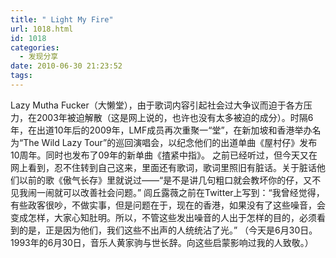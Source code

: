 ```yaml
---
title: " Light My Fire"
url: 1018.html
id: 1018
categories:
  - 发现分享
date: 2010-06-30 21:23:52
tags:
---
```


Lazy Mutha Fucker（大懒堂），由于歌词内容引起社会过大争议而迫于各方压力，在2003年被迫解散（这是网上说的，也许也没有太多被迫的成分）。时隔6年，在出道10年后的2009年，LMF成员再次重聚一“堂”，在新加坡和香港举办名为“The Wild Lazy Tour”的巡回演唱会，以纪念他们的出道单曲《屋村仔》发布10周年。同时也发布了09年的新单曲《揸紧中指》。 之前已经听过，但今天又在网上看到，忍不住转到自己这来，里面还有歌词，歌词里照旧有脏话。关于脏话他们以前的歌《傲气长存》里就说过——“是不是讲几句粗口就会教坏你的仔，又不见我闹一闹就可以改善社会问题。” 闾丘露薇之前在Twitter上写到：“我曾经觉得，有些政客很吵，不做实事，但是问题在于，现在的香港，如果没有了这些噪音，会变成怎样，大家心知肚明。所以，不管这些发出噪音的人出于怎样的目的，必须看到的是，正是因为他们，我们这些不出声的人统统沾了光。” （今天是6月30日。1993年的6月30日，音乐人黄家驹与世长辞。向这些启蒙影响过我的人致敬。）